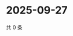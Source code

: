 # 2025-09-27

共 0 条

<!-- BEGIN ZHIHUVIDEO -->
<!-- 最后更新时间 Sat Sep 27 2025 17:10:08 GMT+0800 (China Standard Time) -->

<!-- END ZHIHUVIDEO -->
